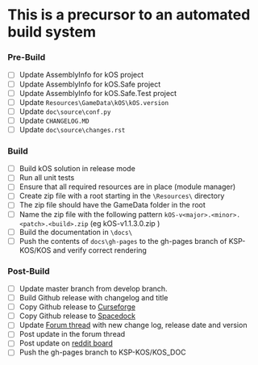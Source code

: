 # This is a precursor to an automated build system

### Pre-Build
- [ ] Update AssemblyInfo for kOS project
- [ ] Update AssemblyInfo for kOS.Safe project
- [ ] Update AssemblyInfo for kOS.Safe.Test project
- [ ] Update `Resources\GameData\kOS\kOS.version`
- [ ] Update `doc\source\conf.py`
- [ ] Update `CHANGELOG.MD`
- [ ] Update `doc\source\changes.rst`

### Build
- [ ] Build kOS solution in release mode
- [ ] Run all unit tests
- [ ] Ensure that all required resources are in place (module manager)
- [ ] Create zip file with a root starting in the `\Resources\` directory
- [ ] The zip file should have the GameData folder in the root
- [ ] Name the zip file with the following pattern `kOS-v<major>.<minor>.<patch>.<build>.zip` (eg kOS-v1.1.3.0.zip )
- [ ] Build the documentation in `\docs\`
- [ ] Push the contents of `docs\gh-pages` to the gh-pages branch of KSP-KOS/KOS and verify correct rendering

### Post-Build
- [ ] Update master branch from develop branch.
- [ ] Build Github release with changelog and title
- [ ] Copy Github release to [Curseforge](http://kerbal.curseforge.com/projects/kos-scriptable-autopilot-system?gameCategorySlug=ksp-mods&projectID=220265)
- [ ] Copy Github release to [Spacedock](http://spacedock.info/mod/60/kOS:%20Scriptable%20Autopilot%20System)
- [ ] Update [Forum thread](http://forum.kerbalspaceprogram.com/index.php?/topic/61827-/) with new change log, release date and version
- [ ] Post update in the forum thread
- [ ] Post update on [reddit board](http://www.reddit.com/r/kos)
- [ ] Push the gh-pages branch to KSP-KOS/KOS_DOC
